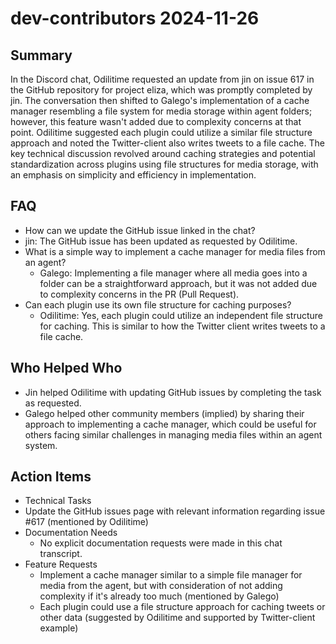 # dev-contributors 2024-11-26

## Summary
 In the Discord chat, Odilitime requested an update from jin on issue 617 in the GitHub repository for project eliza, which was promptly completed by jin. The conversation then shifted to Galego's implementation of a cache manager resembling a file system for media storage within agent folders; however, this feature wasn't added due to complexity concerns at that point. Odilitime suggested each plugin could utilize a similar file structure approach and noted the Twitter-client also writes tweets to a file cache. The key technical discussion revolved around caching strategies and potential standardization across plugins using file structures for media storage, with an emphasis on simplicity and efficiency in implementation.

## FAQ
 - How can we update the GitHub issue linked in the chat?
  - jin: The GitHub issue has been updated as requested by Odilitime.
- What is a simple way to implement a cache manager for media files from an agent?
  - Galego: Implementing a file manager where all media goes into a folder can be a straightforward approach, but it was not added due to complexity concerns in the PR (Pull Request).
- Can each plugin use its own file structure for caching purposes?
  - Odilitime: Yes, each plugin could utilize an independent file structure for caching. This is similar to how the Twitter client writes tweets to a file cache.

## Who Helped Who
 - Jin helped Odilitime with updating GitHub issues by completing the task as requested.
- Galego helped other community members (implied) by sharing their approach to implementing a cache manager, which could be useful for others facing similar challenges in managing media files within an agent system.

## Action Items
 - Technical Tasks
  - Update the GitHub issues page with relevant information regarding issue #617 (mentioned by Odilitime)
- Documentation Needs
  - No explicit documentation requests were made in this chat transcript.
- Feature Requests
  - Implement a cache manager similar to a simple file manager for media from the agent, but with consideration of not adding complexity if it's already too much (mentioned by Galego)
  - Each plugin could use a file structure approach for caching tweets or other data (suggested by Odilitime and supported by Twitter-client example)

